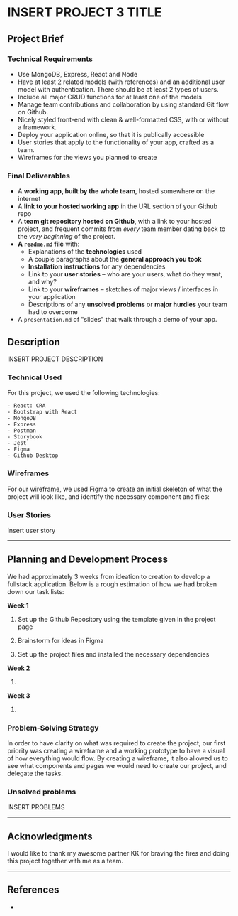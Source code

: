 # INSERT PROJECT 3 TITLE

## Project Brief
### Technical Requirements

- Use MongoDB, Express, React and Node
- Have at least 2 related models (with references) and an additional user model with authentication. There should be at least 2 types of users.
- Include all major CRUD functions for at least one of the models
- Manage team contributions and collaboration by using standard Git flow on Github.
- Nicely styled front-end with clean & well-formatted CSS, with or without a framework.
- Deploy your application online, so that it is publically accessible
- User stories that apply to the functionality of your app, crafted as a team.
- Wireframes for the views you planned to create

### Final Deliverables

- A **working app, built by the whole team**, hosted somewhere on the internet
- A **link to your hosted working app** in the URL section of your Github repo
- A **team git repository hosted on Github**, with a link to your hosted project, and frequent commits from _every_ team member dating back to the _very beginning_ of the project.
- **A `readme.md` file** with:
  - Explanations of the **technologies** used
  - A couple paragraphs about the **general approach you took**
  - **Installation instructions** for any dependencies
  - Link to your **user stories** – who are your users, what do they want, and why?
  - Link to your **wireframes** – sketches of major views / interfaces in your application
  - Descriptions of any **unsolved problems** or **major hurdles** your team had to overcome
- A `presentation.md` of "slides" that walk through a demo of your app.

## Description

INSERT PROJECT DESCRIPTION

### Technical Used
For this project, we used the following technologies:

```
- React: CRA
- Bootstrap with React
- MongoDB
- Express
- Postman
- Storybook
- Jest
- Figma
- Github Desktop
```

### Wireframes

For our wireframe, we used Figma to create an initial skeleton of what the project will look like, and identify the necessary component and files:


### User Stories


Insert user story


---

## Planning and Development Process

We had approximately 3 weeks from ideation to creation to develop a fullstack application. Below is a rough estimation of how we had broken down our task lists:

**Week 1**

1. Set up the Github Repository using the template given in the project page

2. Brainstorm for ideas in Figma

3. Set up the project files and installed the necessary dependencies

**Week 2**

1.

**Week 3**

1. 

### Problem-Solving Strategy

In order to have clarity on what was required to create the project, our first priority was creating a wireframe and a working prototype to have a visual of how everything would flow. By creating a wireframe, it also allowed us to see what components and pages we would need to create our project, and delegate the tasks. 


### Unsolved problems

INSERT PROBLEMS


---

## Acknowledgments

I would like to thank my awesome partner KK for braving the fires and doing this project together with me as a team.

---

 ## References
 
 - 
